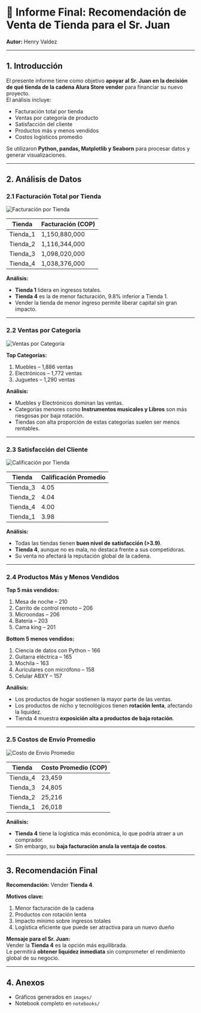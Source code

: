 
# 📑 Informe Final: Recomendación de Venta de Tienda para el Sr. Juan

**Autor:** Henry Valdez 

---

## 1. Introducción

El presente informe tiene como objetivo **apoyar al Sr. Juan en la decisión de qué tienda de la cadena Alura Store vender** para financiar su nuevo proyecto.  
El análisis incluye:

- Facturación total por tienda  
- Ventas por categoría de producto  
- Satisfacción del cliente  
- Productos más y menos vendidos  
- Costos logísticos promedio  

Se utilizaron **Python, pandas, Matplotlib y Seaborn** para procesar datos y generar visualizaciones.

---

## 2. Análisis de Datos

### 2.1 Facturación Total por Tienda

![Facturación por Tienda](images/facturacion_tienda.png)

| Tienda    | Facturación (COP) |
|----------|-------------------|
| Tienda_1 | 1,150,880,000     |
| Tienda_2 | 1,116,344,000     |
| Tienda_3 | 1,098,020,000     |
| Tienda_4 | 1,038,376,000     |

**Análisis:**  
- **Tienda 1** lidera en ingresos totales.  
- **Tienda 4** es la de menor facturación, 9.8% inferior a Tienda 1.  
- Vender la tienda de menor ingreso permite liberar capital sin gran impacto.

---

### 2.2 Ventas por Categoría

![Ventas por Categoría](images/ventas_categoria.png)

**Top Categorías:**
1. Muebles – 1,886 ventas  
2. Electrónicos – 1,772 ventas  
3. Juguetes – 1,290 ventas  

**Análisis:**  
- Muebles y Electrónicos dominan las ventas.  
- Categorías menores como **Instrumentos musicales y Libros** son más riesgosas por baja rotación.  
- Tiendas con alta proporción de estas categorías suelen ser menos rentables.

---

### 2.3 Satisfacción del Cliente

![Calificación por Tienda](images/calificacion_tienda.png)

| Tienda    | Calificación Promedio |
|----------|----------------------|
| Tienda_3 | 4.05 |
| Tienda_2 | 4.04 |
| Tienda_4 | 4.00 |
| Tienda_1 | 3.98 |

**Análisis:**  
- Todas las tiendas tienen **buen nivel de satisfacción (>3.9)**.  
- **Tienda 4**, aunque no es mala, no destaca frente a sus competidoras.  
- Su venta no afectará la reputación global de la cadena.

---

### 2.4 Productos Más y Menos Vendidos

**Top 5 más vendidos:**
1. Mesa de noche – 210  
2. Carrito de control remoto – 206  
3. Microondas – 206  
4. Batería – 203  
5. Cama king – 201  

**Bottom 5 menos vendidos:**
1. Ciencia de datos con Python – 166  
2. Guitarra eléctrica – 165  
3. Mochila – 163  
4. Auriculares con micrófono – 158  
5. Celular ABXY – 157  

**Análisis:**  
- Los productos de hogar sostienen la mayor parte de las ventas.  
- Los productos de nicho y tecnológicos tienen **rotación lenta**, afectando la liquidez.  
- Tienda 4 muestra **exposición alta a productos de baja rotación**.

---

### 2.5 Costos de Envío Promedio

![Costo de Envío Promedio](images/envio_promedio.png)

| Tienda    | Costo Promedio (COP) |
|----------|----------------------|
| Tienda_4 | 23,459 |
| Tienda_3 | 24,805 |
| Tienda_2 | 25,216 |
| Tienda_1 | 26,018 |

**Análisis:**  
- **Tienda 4** tiene la logística más económica, lo que podría atraer a un comprador.  
- Sin embargo, su **baja facturación anula la ventaja de costos**.

---

## 3. Recomendación Final

**Recomendación:** Vender **Tienda 4**.

**Motivos clave:**
1. Menor facturación de la cadena  
2. Productos con rotación lenta  
3. Impacto mínimo sobre ingresos totales  
4. Logística eficiente que puede ser atractiva para un nuevo dueño

**Mensaje para el Sr. Juan:**  
Vender la **Tienda 4** es la opción más equilibrada.  
Le permitirá **obtener liquidez inmediata** sin comprometer el rendimiento global de su negocio.

---

## 4. Anexos

- Gráficos generados en `images/`  
- Notebook completo en `notebooks/`  


